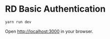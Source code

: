 # RD Basic Authentication

```bash
yarn run dev
```

Open [http://localhost:3000](http://localhost:3000) in your browser.